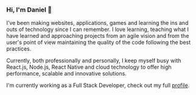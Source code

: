 ### Hi, I'm Daniel 👋

I've been making websites, applications, games and learning the ins and outs of technology since I can remember. I love learning, teaching what I have learned and approaching projects from an agile vision and from the user's point of view maintaining the quality of the code following the best practices.

Currently, both professionally and personally, I keep myself busy with React.js, Node.js, React Native and cloud technology to offer high performance, scalable and innovative solutions.

I'm currently working as a Full Stack Developer, check out my full [profile](https://portfolio.dastasoft.com/).
